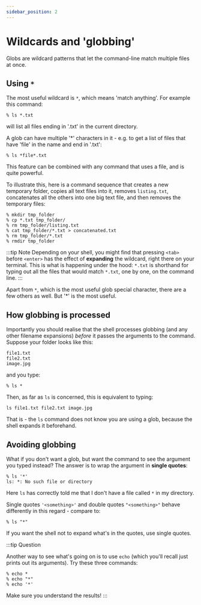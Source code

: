 ```yaml
---
sidebar_position: 2
---
```


# Wildcards and 'globbing'

Globs are wildcard patterns that let the command-line match multiple files at once.

## Using `*`

The most useful wildcard is `*`, which means 'match anything'.  For example this command:

```
% ls *.txt
```

will list all files ending in '.txt' in the current directory.

A glob can have multiple '*' characters in it - e.g. to get a list of files that have 'file' in the name and end in '.txt':

```
% ls *file*.txt
```

This feature can be combined with any command that uses a file, and is quite powerful.  

To illustrate this, here is a command sequence that creates a new temporary folder, copies all text files into it,
removes `listing.txt`, concatenates all the others into one big text file, and then removes the temporary files:

```
% mkdir tmp_folder
% cp *.txt tmp_folder/
% rm tmp_folder/listing.txt
% cat tmp_folder/*.txt > concatenated.txt
% rm tmp_folder/*.txt
% rmdir tmp_folder
```

:::tip Note
Depending on your shell, you might find that pressing `<tab>` before `<enter>` has the effect of **expanding** the wildcard, right there on your terminal.
This is what is happening under the hood: `*.txt` is shorthand for typing out all the files that would match `*.txt`, one by one, on the command line.
:::

Apart from `*`, which is the most useful glob special character, there are a few others as well.  But '*' is the most useful.

## How globbing is processed

Importantly you should realise that the shell processes globbing (and any other filename expansions) *before* it passes
the arguments to the command.  Suppose your folder looks like this:
```
file1.txt
file2.txt
image.jpg
```

and you type:
```
% ls *
```

Then, as far as `ls` is concerned, this is equivalent to typing:
```
ls file1.txt file2.txt image.jpg
```

That is - the `ls` command does not know you are using a glob, because the shell expands it beforehand.

## Avoiding globbing

What if you don't want a glob, but want the command to see the argument you typed instead?
The answer is to wrap the argument in **single quotes**:
```
% ls '*'
ls: *: No such file or directory
```

Here `ls` has correctly told me that I don't have a file called `*` in my directory.

Single quotes `'<something>'` and double quotes `"<something>"` behave differently in this regard - compare to:
```
% ls "*"
```

If you want the shell not to expand what's in the quotes, use single quotes.

:::tip Question

Another way to see what's going on is to use `echo` (which you'll recall just prints out its arguments).  Try these
three commands:

```
% echo *
% echo "*"
% echo '*'
```
Make sure you understand the results!
:::